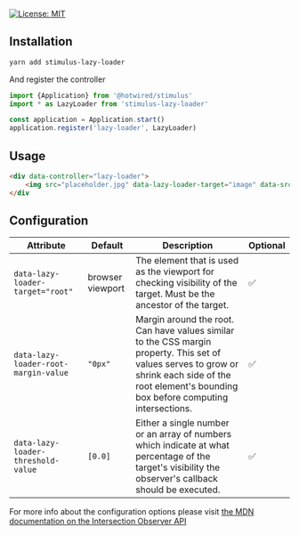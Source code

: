 [![License: MIT](https://img.shields.io/badge/License-MIT-blue.svg)](https://opensource.org/licenses/MIT)

## Installation

```bash
yarn add stimulus-lazy-loader
```

And register the controller

```js
import {Application} from '@hotwired/stimulus'
import * as LazyLoader from 'stimulus-lazy-loader'

const application = Application.start()
application.register('lazy-loader', LazyLoader)
```

## Usage

```html
<div data-controller="lazy-loader">
    <img src="placeholder.jpg" data-lazy-loader-target="image" data-src="https://via.placeholder.com/150" />
</div
```

## Configuration

| **Attribute**                        | **Default**      | **Description**                                                                                                                                                                                      | **Optional** |
| ------------------------------------ | ---------------- | ---------------------------------------------------------------------------------------------------------------------------------------------------------------------------------------------------- | ------------ |
| `data-lazy-loader-target="root"`     | browser viewport | The element that is used as the viewport for checking visibility of the target. Must be the ancestor of the target.                                                                                  | ✅           |
| `data-lazy-loader-root-margin-value` | `"0px"`          | Margin around the root. Can have values similar to the CSS margin property. This set of values serves to grow or shrink each side of the root element's bounding box before computing intersections. | ✅           |
| `data-lazy-loader-threshold-value`   | `[0.0]`          | Either a single number or an array of numbers which indicate at what percentage of the target's visibility the observer's callback should be executed.                                               | ✅           |

For more info about the configuration options please visit
[the MDN documentation on the Intersection Observer API](https://developer.mozilla.org/en-US/docs/Web/API/Intersection_Observer_API)
